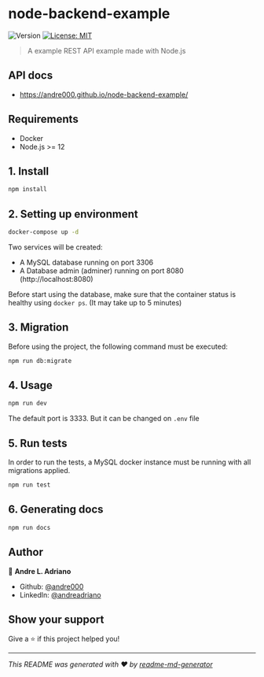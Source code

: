 <h1>node-backend-example</h1>
<p>
  <img alt="Version" src="https://img.shields.io/badge/version-1.0.0-blue.svg?cacheSeconds=2592000" />
  <a href="#" target="_blank">
    <img alt="License: MIT" src="https://img.shields.io/badge/License-MIT-yellow.svg" />
  </a>
</p>

> A example REST API example made with Node.js

## API docs

- https://andre000.github.io/node-backend-example/

## Requirements

- Docker
- Node.js >= 12

## 1. Install

```sh
npm install
```

## 2. Setting up environment

```sh
docker-compose up -d
```

Two services will be created:
  - A MySQL database running on port 3306
  - A Database admin (adminer) running on port 8080 (http://localhost:8080)

Before start using the database, make sure that the container status is healthy using `docker ps`. (It may take up to 5 minutes)

## 3. Migration

Before using the project, the following command must be executed:

```sh
npm run db:migrate
```

## 4. Usage

```sh
npm run dev
```

The default port is 3333. But it can be changed on `.env` file

## 5. Run tests

In order to run the tests, a MySQL docker instance must be running with all migrations applied.

```sh
npm run test
```

## 6. Generating docs

```sh
npm run docs
```

## Author

👤 **Andre L. Adriano**

* Github: [@andre000](https://github.com/andre000)
* LinkedIn: [@andreadriano](https://linkedin.com/in/andreadriano)

## Show your support

Give a ⭐️ if this project helped you!

***
_This README was generated with ❤️ by [readme-md-generator](https://github.com/kefranabg/readme-md-generator)_
